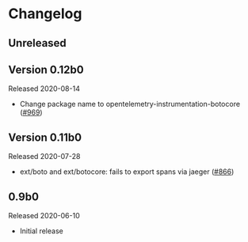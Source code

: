 # Changelog

## Unreleased

## Version 0.12b0

Released 2020-08-14

- Change package name to opentelemetry-instrumentation-botocore
  ([#969](https://github.com/open-telemetry/opentelemetry-python/pull/969))

## Version 0.11b0

Released 2020-07-28

- ext/boto and ext/botocore: fails to export spans via jaeger
([#866](https://github.com/open-telemetry/opentelemetry-python/pull/866))

## 0.9b0

Released 2020-06-10

- Initial release
